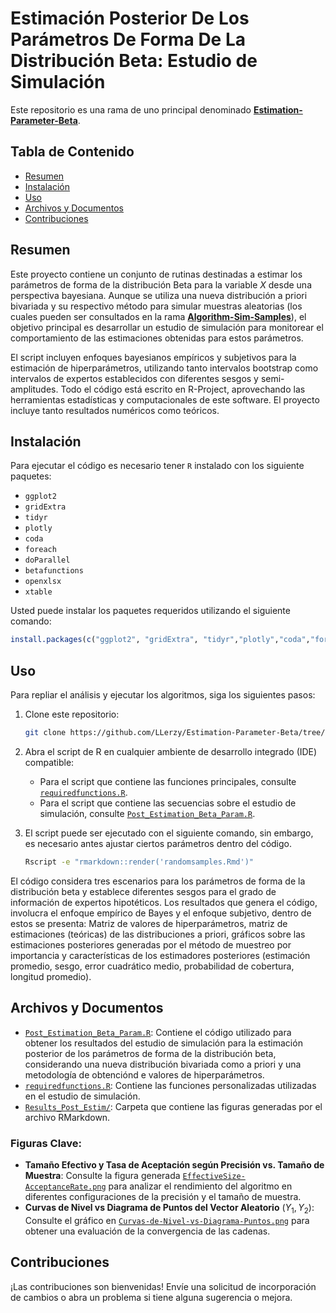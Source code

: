 # Estimación Posterior De Los Parámetros De Forma De La Distribución Beta: Estudio de Simulación

Este repositorio es una rama de uno principal denominado [**Estimation-Parameter-Beta**](https://github.com/LLerzy/Estimation-Parameter-Beta).

## Tabla de Contenido

-   [Resumen](#resumen)
-   [Instalación](#instalación)
-   [Uso](#uso)
-   [Archivos y Documentos](#archivos-y-documentos)
-   [Contribuciones](#contribuciones)

## Resumen

Este proyecto contiene un conjunto de rutinas destinadas a estimar los parámetros de forma de la distribución Beta para la variable $X$ desde una perspectiva bayesiana. Aunque se utiliza una nueva distribución a priori bivariada y su respectivo método para simular muestras aleatorias (los cuales pueden ser consultados en la rama [**Algorithm-Sim-Samples**](https://github.com/LLerzy/Estimation-Parameter-Beta/tree/Algorithm-Sim-Samples)), el objetivo principal es desarrollar un estudio de simulación para monitorear el comportamiento de las estimaciones obtenidas para estos parámetros.

El script incluyen enfoques bayesianos empíricos y subjetivos para la estimación de hiperparámetros, utilizando tanto intervalos bootstrap como intervalos de expertos establecidos con diferentes sesgos y semi-amplitudes. Todo el código está escrito en R-Project, aprovechando las herramientas estadísticas y computacionales de este software. El proyecto incluye tanto resultados numéricos como teóricos.

## Instalación

Para ejecutar el código es necesario tener `R` instalado con los siguiente paquetes: 

- `ggplot2` 
- `gridExtra` 
- `tidyr` 
- `plotly` 
- `coda` 
- `foreach` 
- `doParallel` 
- `betafunctions` 
- `openxlsx` 
- `xtable`

Usted puede instalar los paquetes requeridos utilizando el siguiente comando:

``` r
install.packages(c("ggplot2", "gridExtra", "tidyr","plotly","coda","foreach","doParallel","betafunctions","openxlsx","xtable"))
```

## Uso

Para repliar el análisis y ejecutar los algoritmos, siga los siguientes pasos:

1.  Clone este repositorio:

    ``` bash
    git clone https://github.com/LLerzy/Estimation-Parameter-Beta/tree/Post-Estimate.git
    ```

2.  Abra el script de R en cualquier ambiente de desarrollo integrado (IDE) compatible:

    -   Para el script que contiene las funciones principales, consulte [`requiredfunctions.R`](https://github.com/LLerzy/Estimation-Parameter-Beta/blob/Post-Estimate/requiredfunctions.R).
    -   Para el script que contiene las secuencias sobre el estudio de simulación, consulte [`Post_Estimation_Beta_Param.R`](https://github.com/LLerzy/Estimation-Parameter-Beta/blob/Post-Estimate/Post_Estimation_Beta_Param.R).

3.  El script puede ser ejecutado con el siguiente comando, sin embargo, es necesario antes ajustar ciertos parámetros dentro del código.

    ``` bash
    Rscript -e "rmarkdown::render('randomsamples.Rmd')"
    ```

El código considera tres escenarios para los parámetros de forma de la distribución beta y establece diferentes sesgos para el grado de información de expertos hipotéticos. Los resultados que genera el código, involucra el enfoque empírico de Bayes y el enfoque subjetivo, dentro de estos se presenta: Matriz de valores de hiperparámetros, matriz de estimaciones (teóricas) de las distribuciones a priori, gráficos sobre las estimaciones posteriores generadas por el método de muestreo por importancia y características de los estimadores posteriores (estimación promedio, sesgo, error cuadrático medio, probabilidad de cobertura, longitud promedio).

## Archivos y Documentos

-   [`Post_Estimation_Beta_Param.R`](Post_Estimation_Beta_Param.R): Contiene el código utilizado para obtener los resultados del estudio de simulación para la estimación posterior de los parámetros de forma de la distribución beta, considerando una nueva distribución bivariada como a priori y una metodología de obtenciónd e valores de hiperparámetros.
-   [`requiredfunctions.R`](requiredfunctions.R): Contiene las funciones personalizadas utilizadas en el estudio de simulación.
-   [`Results_Post_Estim/`](randomsamples_files/figure-gfm): Carpeta que contiene las figuras generadas por el archivo RMarkdown.

### Figuras Clave:

-   **Tamaño Efectivo y Tasa de Aceptación según Precisión vs. Tamaño de Muestra**: Consulte la figura generada [`EffectiveSize-AcceptanceRate.png`](randomsamples_files/figure-gfm/unnamed-chunk-3-1.png) para analizar el rendimiento del algoritmo en diferentes configuraciones de la precisión y el tamaño de muestra.
-   **Curvas de Nivel vs Diagrama de Puntos del Vector Aleatorio** $(Y_1,Y_2)$: Consulte el gráfico en [`Curvas-de-Nivel-vs-Diagrama-Puntos.png`](randomsamples_files/figure-gfm/unnamed-chunk-14-1.png) para obtener una evaluación de la convergencia de las cadenas.

## Contribuciones

¡Las contribuciones son bienvenidas! Envíe una solicitud de incorporación de cambios o abra un problema si tiene alguna sugerencia o mejora.
